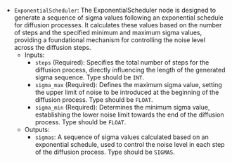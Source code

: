 - `ExponentialScheduler`: The ExponentialScheduler node is designed to generate a sequence of sigma values following an exponential schedule for diffusion processes. It calculates these values based on the number of steps and the specified minimum and maximum sigma values, providing a foundational mechanism for controlling the noise level across the diffusion steps.
    - Inputs:
        - `steps` (Required): Specifies the total number of steps for the diffusion process, directly influencing the length of the generated sigma sequence. Type should be `INT`.
        - `sigma_max` (Required): Defines the maximum sigma value, setting the upper limit of noise to be introduced at the beginning of the diffusion process. Type should be `FLOAT`.
        - `sigma_min` (Required): Determines the minimum sigma value, establishing the lower noise limit towards the end of the diffusion process. Type should be `FLOAT`.
    - Outputs:
        - `sigmas`: A sequence of sigma values calculated based on an exponential schedule, used to control the noise level in each step of the diffusion process. Type should be `SIGMAS`.

